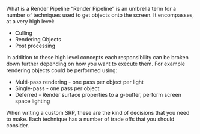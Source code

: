 What is a Render Pipeline
“Render Pipeline” is an umbrella term for a number of techniques used to get objects onto the screen. It encompasses, at a very high level:
* Culling
* Rendering Objects
* Post processing

In addition to these high level concepts each responsibility can be broken down further depending on how you want to execute them. For example rendering objects could be performed using:
* Multi-pass rendering - one pass per object per light
* Single-pass - one pass per object
* Deferred - Render surface properties to a g-buffer, perform screen space lighting

When writing a custom SRP, these are the kind of decisions that you need to make. Each technique has a number of trade offs that you should consider.
